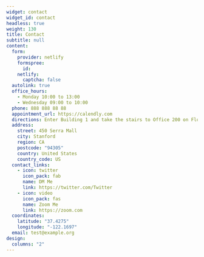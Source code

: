 ```yaml
---
widget: contact
widget_id: contact
headless: true
weight: 130
title: Contact
subtitle: null
content:
  form:
    provider: netlify
    formspree:
      id:
    netlify:
      captcha: false
  autolink: true
  office_hours:
    - Monday 10:00 to 13:00
    - Wednesday 09:00 to 10:00
  phone: 888 888 88 88
  appointment_url: https://calendly.com
  directions: Enter Building 1 and take the stairs to Office 200 on Floor 2
  address:
    street: 450 Serra Mall
    city: Stanford
    region: CA
    postcode: "94305"
    country: United States
    country_code: US
  contact_links:
    - icon: twitter
      icon_pack: fab
      name: DM Me
      link: https://twitter.com/Twitter
    - icon: video
      icon_pack: fas
      name: Zoom Me
      link: https://zoom.com
  coordinates:
    latitude: "37.4275"
    longitude: "-122.1697"
  email: test@example.org
design:
  columns: "2"
---
```


